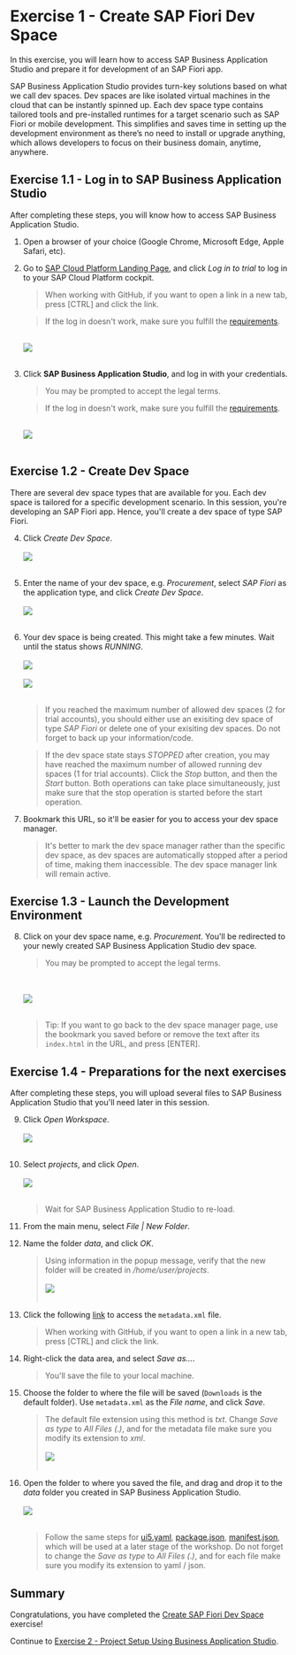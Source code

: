 # Exercise 1 - Create SAP Fiori Dev Space

In this exercise, you will learn how to access SAP Business Application Studio and prepare it for development of an SAP Fiori app.

SAP Business Application Studio provides turn-key solutions based on what we call dev spaces. Dev spaces are like isolated virtual machines in the cloud that can be instantly spinned up. 
Each dev space type contains tailored tools and pre-installed runtimes for a target scenario such as SAP Fiori or mobile development. 
This simplifies and saves time in setting up the development environment as there’s no need to install or upgrade anything, which allows developers to focus on their business domain, anytime, anywhere. 

## Exercise 1.1 - Log in to SAP Business Application Studio

After completing these steps, you will know how to access SAP Business Application Studio.

1. Open a browser of your choice (Google Chrome, Microsoft Edge, Apple Safari, etc).

2. Go to [SAP Cloud Platform Landing Page](https://www.sap.com/products/cloud-platform.html?btp=10a432f3-a259-46c4-aebc-79c090a69b22), and click *Log in to trial* to log in to your SAP Cloud Platform cockpit. 
    >When working with GitHub, if you want to open a link in a new tab, press [CTRL] and click the link.

    >If the log in doesn't work, make sure you fulfill the [requirements](../../README.md#requirements).

    <br>![](images/2020-10_SCP_Trial_Landing_Page_.jpg)<br><br>

3. Click **SAP Business Application Studio**, and log in with your credentials. 
    >You may be prompted to accept the legal terms.

    >If the log in doesn't work, make sure you fulfill the [requirements](../../README.md#requirements).

    <br>![](images/2020-11_SCP_Trial_Access_BAS_.jpg)<br><br>

## Exercise 1.2 - Create Dev Space

There are several dev space types that are available for you. Each dev space is tailored for a specific development scenario. In this session, you're developing an SAP Fiori app. Hence, you'll create a dev space of type SAP Fiori.

4. Click *Create Dev Space*.
<br><br>![](images/2020-10_BAS_Dev_Space_Manager_Empty_.jpg)<br><br>

5. Enter the name of your dev space, e.g. *Procurement*, select *SAP Fiori* as the application type, and click *Create Dev Space*.
<br><br>![](images/2020-10_BAS_Dev_Space_Create_.jpg)<br><br>

6. Your dev space is being created. This might take a few minutes. Wait until the status shows *RUNNING*.
<br><br>![](images/2020-10_BAS_Dev_Space_Starting_.jpg)<br><br>
![](images/2020-10_BAS_Dev_Space_Running_.jpg)<br><br>

   >If you reached the maximum number of allowed dev spaces (2 for trial accounts), you should either use an exisiting dev space of type *SAP Fiori* or delete one of your exisiting dev spaces. Do not forget to back up your information/code.

   >If the dev space state stays *STOPPED* after creation, you may have reached the maximum number of allowed running dev spaces (1 for trial accounts). Click the *Stop* button, and then the *Start* button. Both operations can take place simultaneously, just make sure that the stop operation is started before the start operation.

7. Bookmark this URL, so it'll be easier for you to access your dev space manager. 
    >It's better to mark the dev space manager rather than the specific dev space, as dev spaces are automatically stopped after a period of time, making them inaccessible. The dev space manager link will remain active.

## Exercise 1.3 - Launch the Development Environment

8. Click on your dev space name, e.g. *Procurement*. You'll be redirected to your newly created SAP Business Application Studio dev space.
    >You may be prompted to accept the legal terms.

    <br><br>![](images/2020-10_BAS_Launched_.jpg)<br><br>

    >Tip: If you want to go back to the dev space manager page, use the bookmark you saved before or remove the text after its `index.html` in the URL, and press [ENTER].

## Exercise 1.4 - Preparations for the next exercises

After completing these steps, you will upload several files to SAP Business Application Studio that you'll need later in this session.

9. Click *Open Workspace*.
    <br><br>![](images/2020-10_BAS_Open_Workspace_.jpg)<br><br>

10. Select *projects*, and click *Open*.
    <br><br>![](images/2020-10_BAS_Open_Workspace-2_.jpg)<br><br>
    >Wait for SAP Business Application Studio to re-load.

11. From the main menu, select *File | New Folder*.

12. Name the folder *data*, and click *OK*.
    >Using information in the popup message, verify that the new folder will be created in */home/user/projects*.
    <br><br>![](images/2020-10_BAS_New_Folder_.jpg)<br><br>

13. Click the following [link](data/metadata.xml?raw=true) to access the `metadata.xml` file.
    >When working with GitHub, if you want to open a link in a new tab, press [CTRL] and click the link.

14. Right-click the data area, and select *Save as...*.
    >You'll save the file to your local machine.

15. Choose the folder to where the file will be saved (`Downloads` is the default folder). Use `metadata.xml` as the *File name*, and click *Save*.
    >The default file extension using this method is *txt*. Change *Save as type* to *All Files (*.*)*, and for the metadata file make sure you modify its extension to *xml*.
    ><br><br>![](images/2020-10_Save_File_.jpg)<br><br>

16. Open the folder to where you saved the file, and drag and drop it to the *data* folder you created in SAP Business Application Studio.
    <br><br>![](images/2020-10_BAS_Metadata_Uploaded_.jpg)<br><br>

    >Follow the same steps for [ui5.yaml](data/ui5.yaml?raw=true), [package.json](data/package.json?raw=true), [manifest.json](data/manifest.json?raw=true), which will be used at a later stage of the workshop.
    >Do not forget to change the *Save as type* to *All Files (*.*)*, and for each file make sure you modify its extension to yaml / json.

## Summary

Congratulations, you have completed the [Create SAP Fiori Dev Space](#Exercise-1---Create-SAP-Fiori-Dev-Space) exercise!

Continue to [Exercise 2 - Project Setup Using Business Application Studio](../ex2/README.md).
